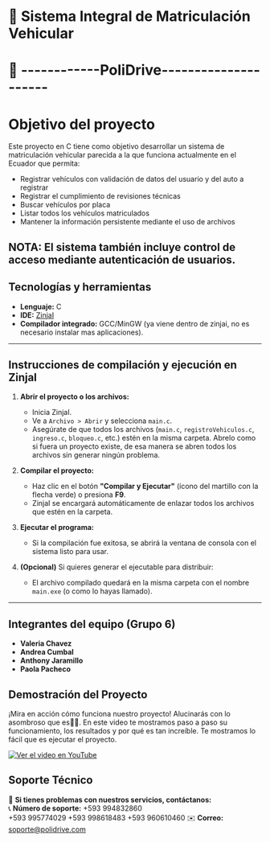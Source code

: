 # 🚗 Sistema Integral de Matriculación Vehicular
# 🚗 ------------PoliDrive---------------------
# Objetivo del proyecto

Este proyecto en C tiene como objetivo desarrollar un sistema de matriculación vehicular parecida a la que funciona actualmente en el Ecuador que permita:

- Registrar vehículos con validación de datos del usuario y del auto a registrar
- Registrar el cumplimiento de revisiones técnicas
- Buscar vehículos por placa
- Listar todos los vehículos matriculados
- Mantener la información persistente mediante el uso de archivos

**NOTA:** El sistema también incluye control de acceso mediante autenticación de usuarios.
---

##  Tecnologías y herramientas
- **Lenguaje:** C
- **IDE:** [ZinjaI](http://zinjai.sourceforge.net/)
- **Compilador integrado:** GCC/MinGW (ya viene dentro de zinjai, no es necesario instalar mas aplicaciones).

---

## Instrucciones de compilación y ejecución en **ZinjaI**

1. **Abrir el proyecto o los archivos:**
   - Inicia ZinjaI.
   - Ve a `Archivo > Abrir` y selecciona `main.c`.
   - Asegúrate de que todos los archivos (`main.c`, `registroVehiculos.c`, `ingreso.c`, `bloqueo.c`, etc.) estén en la misma carpeta. Abrelo como si fuera un proyecto existe, de esa manera se abren todos los archivos sin generar ningún problema.

2. **Compilar el proyecto:**
   - Haz clic en el botón **"Compilar y Ejecutar"** (ícono del martillo con la flecha verde) o presiona **F9**.
   - ZinjaI se encargará automáticamente de enlazar todos los archivos que estén en la carpeta.

3. **Ejecutar el programa:**
   - Si la compilación fue exitosa, se abrirá la ventana de consola con el sistema listo para usar.

4. **(Opcional)** Si quieres generar el ejecutable para distribuir:
   - El archivo compilado quedará en la misma carpeta con el nombre `main.exe` (o como lo hayas llamado).
---
##  Integrantes del equipo (Grupo 6)
- **Valeria Chavez**  
- **Andrea Cumbal**  
- **Anthony Jaramillo**
- **Paola Pacheco**
##  Demostración del Proyecto

¡Mira en acción cómo funciona nuestro proyecto! Alucinarás con lo asombroso que es💖😲.
En este video te mostramos paso a paso su funcionamiento, los resultados y por qué es tan increíble. Te mostramos lo fácil que es ejecutar el proyecto.

[![Ver el video en YouTube](https://img.youtube.com/vi/_8VkI8v53Ps/hqdefault.jpg)](https://youtu.be/_8VkI8v53Ps)
## Soporte Técnico

💬 **Si tienes problemas con nuestros servicios, contáctanos:**  
📞 **Número de soporte:** +593 994832860  
                           +593 995774029
                           +593 998618483
                           +593 960610460
✉️ **Correo:** soporte@polidrive.com
